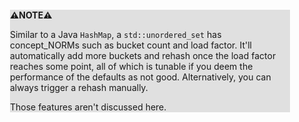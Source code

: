 <div style="margin:2em; background-color: #e0e0e0;">

<strong>⚠️NOTE️️️⚠️</strong>

Similar to a Java `HashMap`, a `std::unordered_set` has concept_NORMs such as bucket count and load factor. It'll automatically add more buckets and rehash once the load factor reaches some point, all of which is tunable if you deem the performance of the defaults as not good. Alternatively, you can always trigger a rehash manually.

Those features aren't discussed here.
</div>

